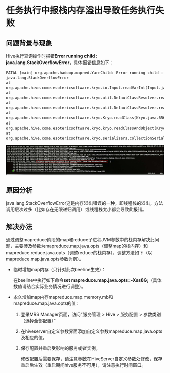 # 任务执行中报栈内存溢出导致任务执行失败<a name="ZH-CN_TOPIC_0210454015"></a>

## 问题背景与现象<a name="zh-cn_topic_0167275960_section842971116813"></a>

Hive执行查询操作时报错**Error running child : java.lang.StackOverflowError**，具体报错信息如下：

```
FATAL [main] org.apache.hadoop.mapred.YarnChild: Error running child : java.lang.StackOverflowError
at org.apache.hive.come.esotericsoftware.kryo.io.Input.readVarInt(Input.java:355)
at org.apache.hive.come.esotericsoftware.kryo.util.DefautClassResolver.readName(DefautClassResolver.java:127)
at org.apache.hive.come.esotericsoftware.kryo.util.DefautClassResolver.readClass(DefautClassResolver.java:115)
at org.apache.hive.come.esotericsoftware.kryo.Kryo.readClass(Kryo.java.656)
at org.apache.hive.come.esotericsoftware.kryo.kryo.readClassAnd0bject(Kryo.java:767)
at org.apache.hive.come.esotericsoftware.kryo.serializers.collectionSerializer.read(CollectionSerializer.java:112)
```

![](figures/截图.png)

## 原因分析<a name="zh-cn_topic_0167275960_section724010302087"></a>

java.lang.StackOverflowError这是内存溢出错误的一种，即线程栈的溢出，方法调用层次过多（比如存在无限递归调用）或线程栈太小都会导致此报错。

## 解决办法<a name="zh-cn_topic_0167275960_section33171970911"></a>

通过调整mapreduce阶段的map和reduce子进程JVM参数中的栈内存解决此问题，主要涉及参数为mapreduce.map.java.opts（调整map的栈内存）和mapreduce.reduce.java.opts（调整reduce的栈内存），调整方法如下（以mapreduce.map.java.opts参数为例）。

-   临时增加map内存（只针对此次beeline生效）：

    在beeline中执行如下命令**set mapreduce.map.java.opts=-Xss8G;**（具体数值请结合实际业务情况进行调整）。


-   永久增加map内存mapreduce.map.memory.mb和mapreduce.map.java.opts的值：
    1.  登录MRS Manager页面，访问“服务管理 \> Hive \> 服务配置 \> 参数类别（选择全部配置）”
    2.  在hiveserver自定义参数界面添加自定义参数mapreduce.map.java.opts及相应的值。
    3.  保存配置并重启受影响的服务或者实例。

        修改配置后需要保存，请注意参数在HiveServer自定义参数处修改，保存重启后生效（重启期间hive服务不可用），请注意执行时间窗口。



